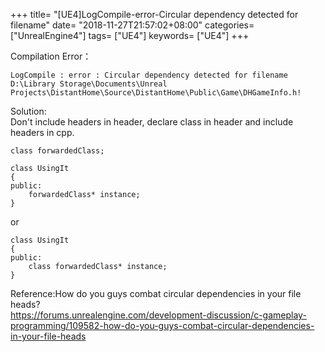+++
title= "[UE4]LogCompile-error-Circular dependency detected for filename"
date= "2018-11-27T21:57:02+08:00"
categories= ["UnrealEngine4"]
tags= ["UE4"]
keywords= ["UE4"]
+++

Compilation Error：

    LogCompile : error : Circular dependency detected for filename D:\Library Storage\Documents\Unreal Projects\DistantHome\Source\DistantHome\Public\Game\DHGameInfo.h!
    
Solution:  
Don't include headers in header,  declare class in header and include headers in cpp.

    class forwardedClass;

    class UsingIt
    {
    public:
        forwardedClass* instance;
    }

or
    
    class UsingIt
    {
    public:
        class forwardedClass* instance;
    }
    
Reference:How do you guys combat circular dependencies in your file heads?  
https://forums.unrealengine.com/development-discussion/c-gameplay-programming/109582-how-do-you-guys-combat-circular-dependencies-in-your-file-heads
